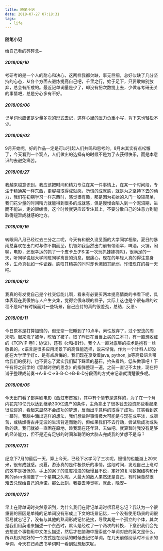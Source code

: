 ```yaml
---
title: 随笔小记
date: 2018-07-27 07:18:31
tags:
  - life
---
```


#### 随笔小记
给自己看的碎碎念~

<!--more-->

##### 2018/09/10
考研考的是一个人的耐心和决心，这两样我都欠缺，事无巨细，总好似缺了几分坚持的心态，从各个方面去锻炼提高自己吧，千里之行，始于足下，只要敢做别放弃，总会有所成的。最近记单词量是少了，却没有把次数提上去，少做与考研无关的事情吧，总是分心多有不好。

##### 2018/09/06
记单词也应该是少量多次的形式去记，这样心里的压力负重小写，背下来也轻松不少。

##### 2018/09/02
9月开始呢，好的作品一定是可以引起人们共鸣和思考的。8月末其实有点松懈了，今天看到一个观点，人们做出的选择有的时候不是为了去获得快乐，而是本意识的去避免痛苦。

##### 2018/08/27
我越来越意识到，我应该把时间和精力专注在某一件事情上，在某一个时间段，专注于精通某一样东西，更容易取得成就感，所谓的成就感，就是为之坚持下去的动力，我们在初期学习一样东西时，感觉很有趣，那是因为初始的入门一般较简单，我们花少量的时间精力就能得到很多的成就感，但是慢慢会陷入到一个泥沼期，进而不能进，走的很缓慢，这个时候就更应该专注其上，不要分散自己的注意力到能取得短暂成就感的地方。

##### 2018/08/19
转眼间八月已经过去三分之二呢，今天有和很久没见面的大学同学相聚，夏日的暴雨总喜欢在出门时与你不期而至，机智如我当然出门前有带雨伞，啤酒，火锅，闲聊，电影，还很幸运的抓了一个皮卡丘(PS:第一次玩抓娃娃机呢)，很满足的一天，听同学说起大学同班同学离世的消息，很痛心，现在的年轻人真的得注意身体，生命真犹如一件瓷器，感叹其精美的同时却也惋惜其脆弱，珍惜现在的每一天吧。

##### 2018/08/12
我真的有发觉自己是个社交低能儿啊，看来有必要买两本提高情商的书看下呢，具体表现在我很怕与人产生交集，觉得会很麻烦的样子，实际上这也是个很有趣的过程不是吗?有时候面对一些场景，自己应付的真的很差劲，总结，反思~

##### 2018/08/11
今日原本是打算加班的，但无奈一觉睡到了10点半，索性放弃了，过个安逸的周末吧。起来洗了被单，晾晒了被子，取了昨日在当当上买的三本书，有一直想收藏的《TCP/IP 卷1：协议》，还有《c和指针》，我个人一直对底层的技术是抱有一丝敬畏的，c语言是很多应用场景下的高性能选择，说来惭愧，作为一个计科人却没能在大学里学好c，是有点后悔的。我们现在享受着java, python, js等高级语言带给我们的便利，也不要忘了累实我们脚下踩着的基石，抬头看路，低头做事吧！下午有将之前学的《穿越时空的思念》的指弹整理一遍，之前一直记不太住，现在将谱子整理成前奏->A-B-C->B-B-C->B-B-D分段落的方式来记谱就清楚很多呢。

##### 2018/08/05
今天出门看了部喜剧电影《西虹市首富》，其中有个情节是这样的，为了在一个月内花完10亿元以达到继承300亿遗产的条件，主角拿出了很多钱去投资那些看起来很荒谬的，看起来显然不会成功的梦想，反而出乎意料的取得了成功。其实看到这一幕时，我脑中涌出这样的想法，我们想做得事情极大可能是与现在或平淡，或艰苦，或枯燥得古井无波的生活背道而驰的，但如果我们不去行动，尝试后成功或失败的话，我们就被一直困在原地，趁我现在还年轻，去做吧。就算暂时我没有足够的经济能力，但不是还有足够的时间和聪明的大脑去完成我的梦想不是吗？

##### 2018/07/31
纪念下7月的最后一天，算上今天，已经下水学习了三次呢，慢慢的也能游上20来米，很有成就感。炎夏，游泳真的是件极快乐的事情。这段时间，发现自己上班时的效率是极低的，手上的案子的进度推进的极慢且不说，定好的复习数据结构和计网的plan也搁置了一个星期之久呢，人最大的敌人果然还是自己，有时候竟然很难去兑现给自己的承诺。那么此刻，我要去睡觉呢，就此，晚安~

##### 2018/07/27
早上在背单词时突然意识到，为什么我们在背记单词时很容易忘记？我认为一个很重要的原因是单纯的记单词没有形成上下文的场景记忆，一个没有使用场景的词很容易就忘记了，没有与其他的熟词形成记忆链接，导致其是一个孤立的个体，其次是我们用英语来描述一个东西时，默认是经过了一个两次的转换，下意识我们会先去想这个事物用中文怎么描述，然后才在脑海中搜索这个单词对应的英文是什么。所以相对较好的一个方式是在阅读的时候去记忆单词，在几天前做阅读时不认识的单词，今天在扫黄皮书单词时一看到就想起来呢。